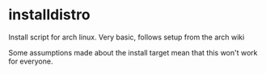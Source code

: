 # installdistro
Install script for arch linux. Very basic, follows setup from the arch wiki

Some assumptions made about the install target mean that this won't work for everyone.
